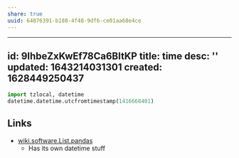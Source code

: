 ```yaml
---
share: true
uuid: 64876391-b188-4f48-9df6-ce01aa68e4ce
---
```

---
id: 9IhbeZxKwEf78Ca6BItKP
title: time
desc: ''
updated: 1643214031301
created: 1628449250437
---


``` python
import tzlocal, datetime
datetime.datetime.utcfromtimestamp(1416668401)
```

## Links

* [wiki.software.List.pandas](/undefined)
  * Has its own datetime stuff
